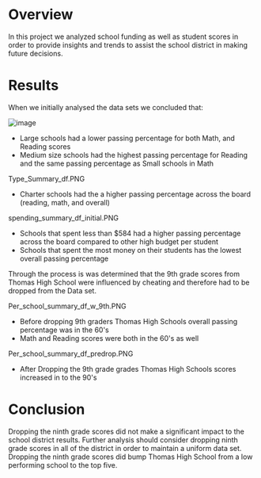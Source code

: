 # Overview

In this project we analyzed school funding as well as student scores in order to provide insights and trends to assist the school district in making future decisions. 

# Results
When we initially analysed the data sets we concluded that:

![image](https://user-images.githubusercontent.com/78890771/113533660-0bc39e80-9594-11eb-8550-64cdc4c59b31.png)

* Large schools had a lower passing percentage for both Math, and Reading scores
* Medium size schools had the highest passing percentage for Reading and the same passing percentage as Small schools in Math

Type_Summary_df.PNG

* Charter schools had the a higher passing percentage across the board (reading, math, and overall)

spending_summary_df_initial.PNG

* Schools that spent less than $584 had a higher passing percentage across the board compared to other high budget per student
* Schools that spent the most money on their students has the lowest overall passing percentage

Through the process is was determined that the 9th grade scores from Thomas High School were influenced by cheating and therefore had to be dropped from the Data set. 

Per_school_summary_df_w_9th.PNG

* Before dropping 9th graders Thomas High Schools overall passing percentage was in the 60's
* Math and Reading scores were both in the 60's as well

Per_school_summary_df_predrop.PNG

* After Dropping the 9th grade grades Thomas High Schools scores increased in to the 90's

# Conclusion

Dropping the ninth grade scores did not make a significant impact to the school district results. Further analysis should consider dropping ninth grade scores in all of the district in order to maintain a uniform data set. Dropping the ninth grade scores did bump Thomas High School from a low performing school to the top five. 
